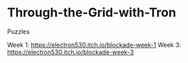 # Through-the-Grid-with-Tron
Puzzles

Week 1: https://electron530.itch.io/blockade-week-1
Week 3: https://electron530.itch.io/blockade-week-3
